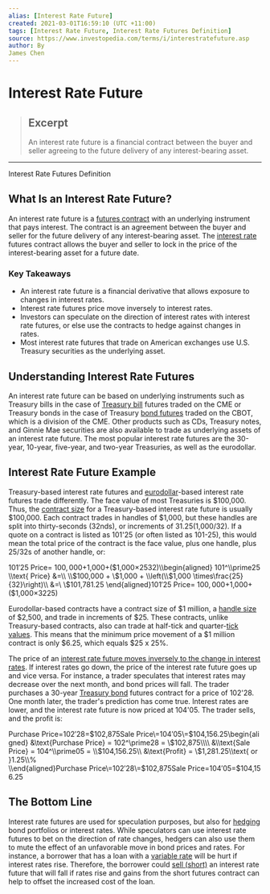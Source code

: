 ```yaml
---
alias: [Interest Rate Future]
created: 2021-03-01T16:59:10 (UTC +11:00)
tags: [Interest Rate Future, Interest Rate Futures Definition]
source: https://www.investopedia.com/terms/i/interestratefuture.asp
author: By
James Chen
---
```


# Interest Rate Future

> ## Excerpt
> An interest rate future is a financial contract between the buyer and seller agreeing to the future delivery of any interest-bearing asset.

---

Interest Rate Futures Definition
## What Is an Interest Rate Future?

An interest rate future is a [futures contract](https://www.investopedia.com/terms/f/futurescontract.asp) with an underlying instrument that pays interest. The contract is an agreement between the buyer and seller for the future delivery of any interest-bearing asset. The [interest rate](https://www.investopedia.com/terms/i/interestrate.asp) futures contract allows the buyer and seller to lock in the price of the interest-bearing asset for a future date.

### Key Takeaways

-   An interest rate future is a financial derivative that allows exposure to changes in interest rates.
-   Interest rate futures price move inversely to interest rates.
-   Investors can speculate on the direction of interest rates with interest rate futures, or else use the contracts to hedge against changes in rates. 
-   Most interest rate futures that trade on American exchanges use U.S. Treasury securities as the underlying asset.

## Understanding Interest Rate Futures

An interest rate future can be based on underlying instruments such as Treasury bills in the case of [Treasury bill](https://www.investopedia.com/terms/t/treasurybill.asp) futures traded on the CME or Treasury bonds in the case of Treasury [bond futures](https://www.investopedia.com/terms/b/bondfutures.asp) traded on the CBOT, which is a division of the CME. Other products such as CDs, Treasury notes, and Ginnie Mae securities are also available to trade as underlying assets of an interest rate future. The most popular interest rate futures are the 30-year, 10-year, five-year, and two-year Treasuries, as well as the eurodollar.

## Interest Rate Future Example

Treasury-based interest rate futures and [eurodollar](https://www.investopedia.com/terms/e/eurodollar.asp)\-based interest rate futures trade differently. The face value of most Treasuries is $100,000. Thus, the [contract size](https://www.investopedia.com/terms/c/contractsize.asp) for a Treasury-based interest rate future is usually $100,000. Each contract trades in handles of $1,000, but these handles are split into thirty-seconds (32nds), or increments of $31.25 ($1,000/32). If a quote on a contract is listed as 101'25 (or often listed as 101-25), this would mean the total price of the contract is the face value, plus one handle, plus 25/32s of another handle, or:

 101′25 Price\= $100,000+$1,000+($1,000×2532)\\begin{aligned} 101^\\prime25 \\text{ Price} &=\\ \\$100,000 + \\$1,000 + \\left(\\$1,000 \\times\\frac{25}{32}\\right)\\\\ &=\\ \\$101,781.25 \\end{aligned}101′25 Price\= $100,000+$1,000+($1,000×3225)

Eurodollar-based contracts have a contract size of $1 million, a [handle size](https://www.investopedia.com/terms/h/handle.asp) of $2,500, and trade in increments of $25. These contracts, unlike Treasury-based contracts, also can trade at half-tick and quarter-[tick values](https://www.investopedia.com/terms/t/tick-size.asp). This means that the minimum price movement of a $1 million contract is only $6.25, which equals $25 x 25%.

The price of an [interest rate future moves inversely to the change in interest rates](https://www.investopedia.com/articles/bonds/07/price_yield.asp). If interest rates go down, the price of the interest rate future goes up and vice versa. For instance, a trader speculates that interest rates may decrease over the next month, and bond prices will fall. The trader purchases a 30-year [Treasury bond](https://www.investopedia.com/terms/t/treasurybond.asp) futures contract for a price of 102'28. One month later, the trader's prediction has come true. Interest rates are lower, and the interest rate future is now priced at 104'05. The trader sells, and the profit is:

 Purchase Price\=102′28\=$102,875Sale Price\=104′05\=$104,156.25\\begin{aligned} &\\text{Purchase Price} = 102^\\prime28 = \\$102,875\\\\ &\\text{Sale Price} = 104^\\prime05 = \\$104,156.25\\\\ &\\text{Profit} = \\$1,281.25\\text{ or }1.25\\% \\end{aligned}Purchase Price\=102′28\=$102,875Sale Price\=104′05\=$104,156.25

## The Bottom Line

Interest rate futures are used for speculation purposes, but also for [hedging](https://www.investopedia.com/trading/hedging-beginners-guide/) bond portfolios or interest rates. While speculators can use interest rate futures to bet on the direction of rate changes, hedgers can also use them to mute the effect of an unfavorable move in bond prices and rates. For instance, a borrower that has a loan with a [variable rate](https://www.investopedia.com/terms/v/variableinterestrate.asp) will be hurt if interest rates rise. Therefore, the borrower could [sell (short)](https://www.investopedia.com/terms/s/short.asp) an interest rate future that will fall if rates rise and gains from the short futures contract can help to offset the increased cost of the loan.
